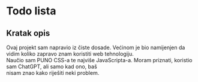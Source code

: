 <h1>Todo lista</h1> 

<h2>Kratak opis</h2>

<p>Ovaj projekt sam napravio iz čiste dosade. Većinom je bio namijenjen da vidim koliko zapravo znam koristiti web tehnologiju.<br>Naučio sam PUNO CSS-a te najviše JavaScripta-a. Moram priznati, koristio sam ChatGPT, ali samo kad ono, baš<br>nisam znao kako riješiti neki problem.</p>
